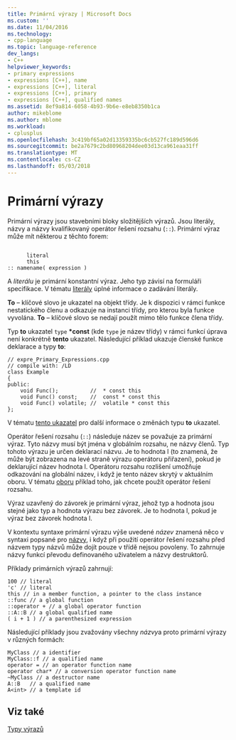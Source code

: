 ```yaml
---
title: Primární výrazy | Microsoft Docs
ms.custom: ''
ms.date: 11/04/2016
ms.technology:
- cpp-language
ms.topic: language-reference
dev_langs:
- C++
helpviewer_keywords:
- primary expressions
- expressions [C++], name
- expressions [C++], literal
- expressions [C++], primary
- expressions [C++], qualified names
ms.assetid: 8ef9a814-6058-4b93-9b6e-e8eb8350b1ca
author: mikeblome
ms.author: mblome
ms.workload:
- cplusplus
ms.openlocfilehash: 3c419bf65a02d13359335bc6cb527fc189d596d6
ms.sourcegitcommit: be2a7679c2bd80968204dee03d13ca961eaa31ff
ms.translationtype: MT
ms.contentlocale: cs-CZ
ms.lasthandoff: 05/03/2018
---
```

# <a name="primary-expressions"></a>Primární výrazy
Primární výrazy jsou stavebními bloky složitějších výrazů. Jsou literály, názvy a názvy kvalifikovaný operátor řešení rozsahu (`::`).  Primární výraz může mít některou z těchto forem:  
  
```  
  
      literal  
      this  
:: namename( expression )  
```  
  
 A *literálu* je primární konstantní výraz. Jeho typ závisí na formuláři specifikace. V tématu [literály](../cpp/numeric-boolean-and-pointer-literals-cpp.md) úplné informace o zadávání literály.  
  
 **To** – klíčové slovo je ukazatel na objekt třídy. Je k dispozici v rámci funkce nestatického členu a odkazuje na instanci třídy, pro kterou byla funkce vyvolána. **To** – klíčové slovo se nedají použít mimo tělo funkce člena třídy.  
  
 Typ **to** ukazatel `type`  **\*const** (kde `type` je název třídy) v rámci funkcí úprava není konkrétně **tento** ukazatel. Následující příklad ukazuje členské funkce deklarace a typy **to**:  
  
```  
// expre_Primary_Expressions.cpp  
// compile with: /LD  
class Example  
{  
public:  
    void Func();          //  * const this  
    void Func() const;    //  const * const this  
    void Func() volatile; //  volatile * const this  
};  
```  
  
 V tématu [tento ukazatel](this-pointer.md) pro další informace o změnách typu **to** ukazatel.  
  
 Operátor řešení rozsahu (`::`) následuje název se považuje za primární výraz.  Tyto názvy musí být jména v globálním rozsahu, ne názvy členů.  Typ tohoto výrazu je určen deklarací názvu. Je to hodnota l (to znamená, že může být zobrazena na levé straně výrazu operátoru přiřazení), pokud je deklarující název hodnota l. Operátoru rozsahu rozlišení umožňuje odkazování na globální název, i když je tento název skrytý v aktuálním oboru. V tématu [oboru](../cpp/scope-visual-cpp.md) příklad toho, jak chcete použít operátor řešení rozsahu.  
  
 Výraz uzavřený do závorek je primární výraz, jehož typ a hodnota jsou stejné jako typ a hodnota výrazu bez závorek. Je to hodnota l, pokud je výraz bez závorek hodnota l.  
  
 V kontextu syntaxe primární výrazu výše uvedené *název* znamená něco v syntaxi popsané pro [názvy](http://msdn.microsoft.com/en-us/1c49cc24-08d5-4884-b170-ba8ed42d80db), i když při použití operátor řešení rozsahu před názvem typy názvů může dojít pouze v třídě nejsou povoleny.  To zahrnuje názvy funkcí převodu definovaného uživatelem a názvy destruktorů.  
  
 Příklady primárních výrazů zahrnují:  
  
```  
100 // literal  
'c' // literal  
this // in a member function, a pointer to the class instance  
::func // a global function  
::operator + // a global operator function  
::A::B // a global qualified name  
( i + 1 ) // a parenthesized expression  
```  
  
 Následující příklady jsou zvažovány všechny *názvy*a proto primární výrazy v různých formách:  
  
```  
MyClass // a identifier  
MyClass::f // a qualified name  
operator = // an operator function name  
operator char* // a conversion operator function name  
~MyClass // a destructor name  
A::B   // a qualified name  
A<int> // a template id  
```  
  
## <a name="see-also"></a>Viz také  
 [Typy výrazů](../cpp/types-of-expressions.md)